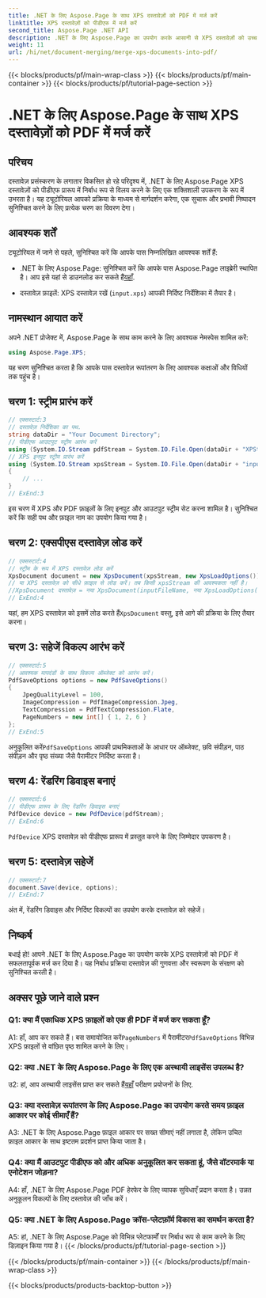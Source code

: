 ```yaml
---
title: .NET के लिए Aspose.Page के साथ XPS दस्तावेज़ों को PDF में मर्ज करें
linktitle: XPS दस्तावेज़ों को पीडीएफ में मर्ज करें
second_title: Aspose.Page .NET API
description: .NET के लिए Aspose.Page का उपयोग करके आसानी से XPS दस्तावेज़ों को उच्च-गुणवत्ता वाले PDF में मर्ज करें। सहज दस्तावेज़ रूपांतरण अनुभव के लिए हमारी चरण-दर-चरण मार्गदर्शिका का पालन करें।
weight: 11
url: /hi/net/document-merging/merge-xps-documents-into-pdf/
---
```


{{< blocks/products/pf/main-wrap-class >}}
{{< blocks/products/pf/main-container >}}
{{< blocks/products/pf/tutorial-page-section >}}

# .NET के लिए Aspose.Page के साथ XPS दस्तावेज़ों को PDF में मर्ज करें

## परिचय

दस्तावेज़ प्रसंस्करण के लगातार विकसित हो रहे परिदृश्य में, .NET के लिए Aspose.Page XPS दस्तावेज़ों को पीडीएफ प्रारूप में निर्बाध रूप से विलय करने के लिए एक शक्तिशाली उपकरण के रूप में उभरता है। यह ट्यूटोरियल आपको प्रक्रिया के माध्यम से मार्गदर्शन करेगा, एक सुचारू और प्रभावी निष्पादन सुनिश्चित करने के लिए प्रत्येक चरण का विवरण देगा।

## आवश्यक शर्तें

ट्यूटोरियल में जाने से पहले, सुनिश्चित करें कि आपके पास निम्नलिखित आवश्यक शर्तें हैं:

-  .NET के लिए Aspose.Page: सुनिश्चित करें कि आपके पास Aspose.Page लाइब्रेरी स्थापित है। आप इसे यहां से डाउनलोड कर सकते हैं[यहाँ](https://releases.aspose.com/page/net/).

- दस्तावेज़ फ़ाइलें: XPS दस्तावेज़ रखें (`input.xps`) आपकी निर्दिष्ट निर्देशिका में तैयार है।

## नामस्थान आयात करें

अपने .NET प्रोजेक्ट में, Aspose.Page के साथ काम करने के लिए आवश्यक नेमस्पेस शामिल करें:

```csharp
using Aspose.Page.XPS;
```

यह चरण सुनिश्चित करता है कि आपके पास दस्तावेज़ रूपांतरण के लिए आवश्यक कक्षाओं और विधियों तक पहुंच है।

## चरण 1: स्ट्रीम प्रारंभ करें

```csharp
// एक्सस्टार्ट:3
// दस्तावेज़ निर्देशिका का पथ.
string dataDir = "Your Document Directory";
// पीडीएफ आउटपुट स्ट्रीम आरंभ करें
using (System.IO.Stream pdfStream = System.IO.File.Open(dataDir + "XPStoPDF_out.pdf", System.IO.FileMode.OpenOrCreate, System.IO.FileAccess.Write))
// XPS इनपुट स्ट्रीम प्रारंभ करें
using (System.IO.Stream xpsStream = System.IO.File.Open(dataDir + "input.xps", System.IO.FileMode.Open))
{
    // ...
}
// ExEnd:3
```

इस चरण में XPS और PDF फ़ाइलों के लिए इनपुट और आउटपुट स्ट्रीम सेट करना शामिल है। सुनिश्चित करें कि सही पथ और फ़ाइल नाम का उपयोग किया गया है।

## चरण 2: एक्सपीएस दस्तावेज़ लोड करें

```csharp
// एक्सस्टार्ट:4
// स्ट्रीम के रूप में XPS दस्तावेज़ लोड करें
XpsDocument document = new XpsDocument(xpsStream, new XpsLoadOptions());
// या XPS दस्तावेज़ को सीधे फ़ाइल से लोड करें। तब किसी xpsStream की आवश्यकता नहीं है।
//XpsDocument दस्तावेज़ = नया XpsDocument(inputFileName, नया XpsLoadOptions());
// ExEnd:4
```

 यहां, हम XPS दस्तावेज़ को इसमें लोड करते हैं`XpsDocument` वस्तु, इसे आगे की प्रक्रिया के लिए तैयार करना।

## चरण 3: सहेजें विकल्प आरंभ करें

```csharp
// एक्सस्टार्ट:5
// आवश्यक मापदंडों के साथ विकल्प ऑब्जेक्ट को आरंभ करें।
PdfSaveOptions options = new PdfSaveOptions()
{
    JpegQualityLevel = 100,
    ImageCompression = PdfImageCompression.Jpeg,
    TextCompression = PdfTextCompression.Flate,
    PageNumbers = new int[] { 1, 2, 6 }
};
// ExEnd:5
```

 अनुकूलित करें`PdfSaveOptions` आपकी प्राथमिकताओं के आधार पर ऑब्जेक्ट, छवि संपीड़न, पाठ संपीड़न और पृष्ठ संख्या जैसे पैरामीटर निर्दिष्ट करता है।

## चरण 4: रेंडरिंग डिवाइस बनाएं

```csharp
// एक्सस्टार्ट:6
// पीडीएफ प्रारूप के लिए रेंडरिंग डिवाइस बनाएं
PdfDevice device = new PdfDevice(pdfStream);
// ExEnd:6
```

`PdfDevice` XPS दस्तावेज़ को पीडीएफ प्रारूप में प्रस्तुत करने के लिए जिम्मेदार उपकरण है।

## चरण 5: दस्तावेज़ सहेजें

```csharp
// एक्सस्टार्ट:7
document.Save(device, options);
// ExEnd:7
```

अंत में, रेंडरिंग डिवाइस और निर्दिष्ट विकल्पों का उपयोग करके दस्तावेज़ को सहेजें।

## निष्कर्ष

बधाई हो! आपने .NET के लिए Aspose.Page का उपयोग करके XPS दस्तावेज़ों को PDF में सफलतापूर्वक मर्ज कर दिया है। यह निर्बाध प्रक्रिया दस्तावेज़ की गुणवत्ता और स्वरूपण के संरक्षण को सुनिश्चित करती है।

## अक्सर पूछे जाने वाले प्रश्न

### Q1: क्या मैं एकाधिक XPS फ़ाइलों को एक ही PDF में मर्ज कर सकता हूँ?

 A1: हाँ, आप कर सकते हैं। बस समायोजित करें`PageNumbers` में पैरामीटर`PdfSaveOptions` विभिन्न XPS फ़ाइलों से वांछित पृष्ठ शामिल करने के लिए।

### Q2: क्या .NET के लिए Aspose.Page के लिए एक अस्थायी लाइसेंस उपलब्ध है?

 उ2: हां, आप अस्थायी लाइसेंस प्राप्त कर सकते हैं[यहाँ](https://purchase.aspose.com/temporary-license/) परीक्षण प्रयोजनों के लिए.

### Q3: क्या दस्तावेज़ रूपांतरण के लिए Aspose.Page का उपयोग करते समय फ़ाइल आकार पर कोई सीमाएँ हैं?

A3: .NET के लिए Aspose.Page फ़ाइल आकार पर सख्त सीमाएं नहीं लगाता है, लेकिन उचित फ़ाइल आकार के साथ इष्टतम प्रदर्शन प्राप्त किया जाता है।

### Q4: क्या मैं आउटपुट पीडीएफ को और अधिक अनुकूलित कर सकता हूं, जैसे वॉटरमार्क या एनोटेशन जोड़ना?

A4: हाँ, .NET के लिए Aspose.Page PDF हेरफेर के लिए व्यापक सुविधाएँ प्रदान करता है। उन्नत अनुकूलन विकल्पों के लिए दस्तावेज़ की जाँच करें।

### Q5: क्या .NET के लिए Aspose.Page क्रॉस-प्लेटफ़ॉर्म विकास का समर्थन करता है?

A5: हां, .NET के लिए Aspose.Page को विभिन्न प्लेटफार्मों पर निर्बाध रूप से काम करने के लिए डिज़ाइन किया गया है।
{{< /blocks/products/pf/tutorial-page-section >}}

{{< /blocks/products/pf/main-container >}}
{{< /blocks/products/pf/main-wrap-class >}}

{{< blocks/products/products-backtop-button >}}

